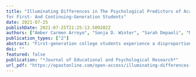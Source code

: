 ```yaml
---
title: "Illuminating Differences in The Psychological Predictors of Academic Performance
for First- And Continuing-Generation Students"
date: 2021-07-25
publishDate: 2021-07-25T21:25:13.509282Z
authors: ["Amber Carmen Arroyo", "Sonja D. Winter", "Sarah Depaoli", "Matthew J Zawadzki"]
publication_types: ["2"]
abstract: "First-generation college students experience a disproportionate rate of challenges on college campuses, reflected by lower academic performance. Research has identified academic self-efficacy, optimism, goal orientation, and academic stress all as psychological factors associated with academic performance. However, this research rarely distinguishes between first- and continuing-generation students, and there may be unique effects for each group. We investigated whether the previously identified psychological factors associated with academic performance hold the same relationships for firstand continuing-generation college students. A sample of 143 undergraduate students self-reported levels of academic self-efficacy, optimism, goal orientation, and academic stress. Academic performance was measured using their midterm exam grade. There were differences found in the mean levels of psychological factors and their associations with academic performance for first- and continuing-generation students. Overall, the psychological factors explained a very small portion of the variance in academic performance among first-generation students (13.4%) with none of the psychological factors holding an independent association with academic performance. Conversely, psychological factors explained considerably more of the variance in academic performance for continuing-generation students (60.5%), with domains of goal orientation and academic stress being independently associated with academic performance. Our findings suggest that new pathways to improving first-generation students’ academic performance should be identified, and that the current literature knows very little about the psychological factors that play a role in their academic performance."
doi: ""
featured: false
publication: "*Journal of Educational and Psychological Research*"
url_pdf: "https://opastonline.com/open-access/illuminating-differences-in-the-psychological-predictors-of-academic-performance-for-first-and-continuing-generation-students.pdf"
---
```


